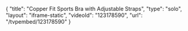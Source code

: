 {
    "title": "Copper Fit Sports Bra with Adjustable Straps",
    "type": "solo",
    "layout": "iframe-static",
    "videoId": "123178590",
    "url": "\/tvpembed\/123178590"
}